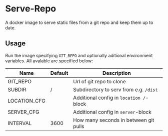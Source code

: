 # Serve-Repo
A docker image to serve static files from a git repo and keep them up to date.

## Usage
Run the image specifying `GIT_REPO` and optionally aditional environment
variables. All avalable are specified below:

| Name         | Default | Description                             |
|--------------|---------|-----------------------------------------|
| GIT_REPO     |         | Url of git repo to clone                |
| SUBDIR       | /       | Subdirectory to serv from e.g. `/dist`  |
| LOCATION_CFG |         | Additional config in `location /`-block |
| SERVER_CFG   |         | Additional config in `server`-block     |
| INTERVAL     | 3600    | How many seconds in between git pulls   |
